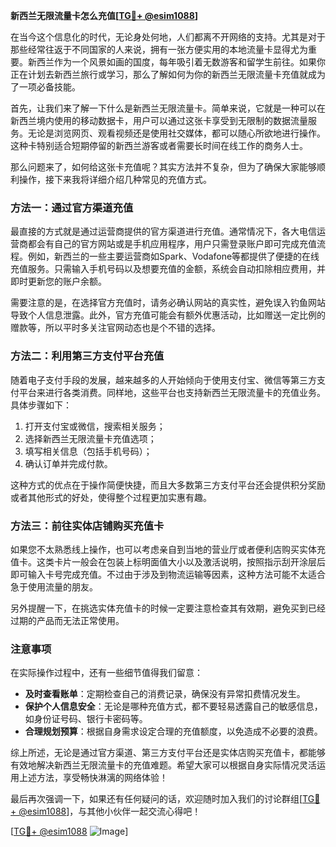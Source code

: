 **新西兰无限流量卡怎么充值[[TG💪+ @esim1088](https://t.me/s/esim1088)]**

在当今这个信息化的时代，无论身处何地，人们都离不开网络的支持。尤其是对于那些经常往返于不同国家的人来说，拥有一张方便实用的本地流量卡显得尤为重要。新西兰作为一个风景如画的国度，每年吸引着无数游客和留学生前往。如果你正在计划去新西兰旅行或学习，那么了解如何为你的新西兰无限流量卡充值就成为了一项必备技能。

首先，让我们来了解一下什么是新西兰无限流量卡。简单来说，它就是一种可以在新西兰境内使用的移动数据卡，用户可以通过这张卡享受到无限制的数据流量服务。无论是浏览网页、观看视频还是使用社交媒体，都可以随心所欲地进行操作。这种卡特别适合短期停留的新西兰游客或者需要长时间在线工作的商务人士。

那么问题来了，如何给这张卡充值呢？其实方法并不复杂，但为了确保大家能够顺利操作，接下来我将详细介绍几种常见的充值方式。

### 方法一：通过官方渠道充值

最直接的方式就是通过运营商提供的官方渠道进行充值。通常情况下，各大电信运营商都会有自己的官方网站或是手机应用程序，用户只需登录账户即可完成充值流程。例如，新西兰的一些主要运营商如Spark、Vodafone等都提供了便捷的在线充值服务。只需输入手机号码以及想要充值的金额，系统会自动扣除相应费用，并即时更新您的账户余额。

需要注意的是，在选择官方充值时，请务必确认网站的真实性，避免误入钓鱼网站导致个人信息泄露。此外，官方充值可能会有额外优惠活动，比如赠送一定比例的赠款等，所以平时多关注官网动态也是个不错的选择。

### 方法二：利用第三方支付平台充值

随着电子支付手段的发展，越来越多的人开始倾向于使用支付宝、微信等第三方支付平台来进行各类消费。同样地，这些平台也支持新西兰无限流量卡的充值业务。具体步骤如下：

1. 打开支付宝或微信，搜索相关服务；
2. 选择新西兰无限流量卡充值选项；
3. 填写相关信息（包括手机号码）；
4. 确认订单并完成付款。

这种方式的优点在于操作简便快捷，而且大多数第三方支付平台还会提供积分奖励或者其他形式的好处，使得整个过程更加实惠有趣。

### 方法三：前往实体店铺购买充值卡

如果您不太熟悉线上操作，也可以考虑亲自到当地的营业厅或者便利店购买实体充值卡。这类卡片一般会在包装上标明面值大小以及激活说明，按照指示刮开涂层后即可输入卡号完成充值。不过由于涉及到物流运输等因素，这种方法可能不太适合急于使用流量的朋友。

另外提醒一下，在挑选实体充值卡的时候一定要注意检查其有效期，避免买到已经过期的产品而无法正常使用。

### 注意事项

在实际操作过程中，还有一些细节值得我们留意：

- **及时查看账单**：定期检查自己的消费记录，确保没有异常扣费情况发生。
- **保护个人信息安全**：无论是哪种充值方式，都不要轻易透露自己的敏感信息，如身份证号码、银行卡密码等。
- **合理规划预算**：根据自身需求设定合理的充值额度，以免造成不必要的浪费。

综上所述，无论是通过官方渠道、第三方支付平台还是实体店购买充值卡，都能够有效地解决新西兰无限流量卡的充值难题。希望大家可以根据自身实际情况灵活运用上述方法，享受畅快淋漓的网络体验！

最后再次强调一下，如果还有任何疑问的话，欢迎随时加入我们的讨论群组[[TG💪+ @esim1088](https://t.me/s/esim1088)]，与其他小伙伴一起交流心得吧！

[[TG💪+ @esim1088](https://t.me/s/esim1088) ![Image](https://i.postimg.cc/4NQfJmqS/Snipaste-2025-05-13-00-14-12.png)]